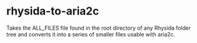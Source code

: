 # rhysida-to-aria2c
 Takes the ALL_FILES file found in the root directory of any Rhysida folder tree and converts it into a series of smaller files usable with aria2c.
